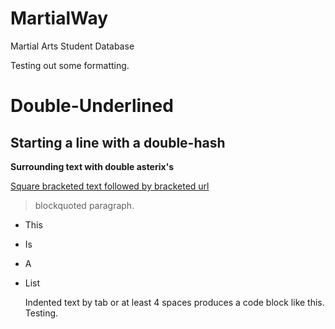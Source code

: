 MartialWay
==========

Martial Arts Student Database

Testing out some formatting.



Double-Underlined
=================


## Starting a line with a double-hash


**Surrounding text with double asterix's**


[Square bracketed text followed by bracketed url](http://www.bjja.com.au)


> blockquoted paragraph.

+ This
+ Is
+ A
+ List

    Indented text by tab or at least 4 spaces produces a code block like this.
    Testing.
